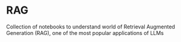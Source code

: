 # RAG
Collection of notebooks to understand world of Retrieval Augmented Generation (RAG), one of the most popular applications of LLMs
